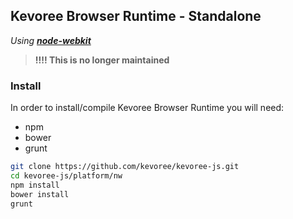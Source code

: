## Kevoree Browser Runtime - Standalone
_Using [**node-webkit**](https://github.com/rogerwang/node-webkit/)_

> **!!!! This is no longer maintained**

### Install
In order to install/compile Kevoree Browser Runtime you will need:

 * npm
 * bower
 * grunt

```sh
git clone https://github.com/kevoree/kevoree-js.git
cd kevoree-js/platform/nw
npm install
bower install
grunt
```
